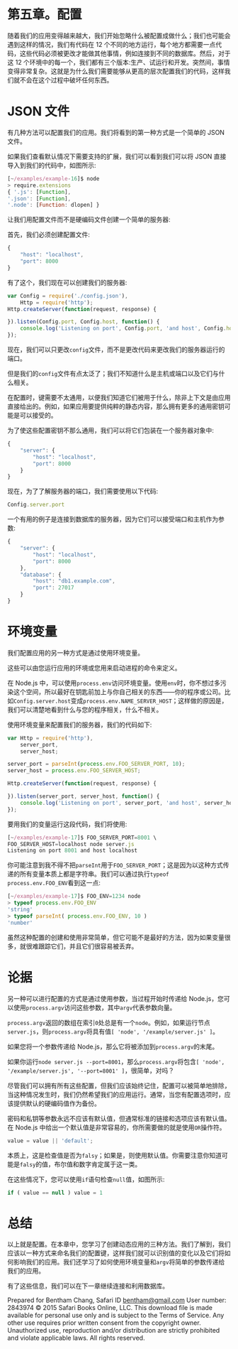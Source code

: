 # 第五章。配置

随着我们的应用变得越来越大，我们开始忽略什么被配置成做什么；我们也可能会遇到这样的情况，我们有代码在 12 个不同的地方运行，每个地方都需要一点代码，这些代码必须被更改才能做其他事情，例如连接到不同的数据库。然后，对于这 12 个环境中的每一个，我们都有三个版本:生产、试运行和开发。突然间，事情变得非常复杂。这就是为什么我们需要能够从更高的层次配置我们的代码，这样我们就不会在这个过程中破坏任何东西。

# JSON 文件

有几种方法可以配置我们的应用。我们将看到的第一种方式是一个简单的 JSON 文件。

如果我们查看默认情况下需要支持的扩展，我们可以看到我们可以将 JSON 直接导入到我们的代码中，如图所示:

```js
[~/examples/example-16]$ node
> require.extensions
{ '.js': [Function],
'.json': [Function],
'.node': [Function: dlopen] }

```

让我们用配置文件而不是硬编码文件创建一个简单的服务器:

首先，我们必须创建配置文件:

```js
{
    "host": "localhost",
    "port": 8000
}
```

有了这个，我们现在可以创建我们的服务器:

```js
var Config = require('./config.json'),
    Http = require('http');
Http.createServer(function(request, response) {

}).listen(Config.port, Config.host, function() {
    console.log('Listening on port', Config.port, 'and host', Config.host);
});
```

现在，我们可以只更改`config`文件，而不是更改代码来更改我们的服务器运行的端口。

但是我们的`config`文件有点太泛了；我们不知道什么是主机或端口以及它们与什么相关。

在配置时，键需要不太通用，以便我们知道它们被用于什么，除非上下文是由应用直接给出的。例如，如果应用要提供纯粹的静态内容，那么拥有更多的通用密钥可能是可以接受的。

为了使这些配置密钥不那么通用，我们可以将它们包装在一个服务器对象中:

```js
{
    "server": {
        "host": "localhost",
        "port": 8000
    }
}
```

现在，为了了解服务器的端口，我们需要使用以下代码:

```js
Config.server.port
```

一个有用的例子是连接到数据库的服务器，因为它们可以接受端口和主机作为参数:

```js
{
    "server": {
        "host": "localhost",
        "port": 8000
    },
    "database": {
        "host": "db1.example.com",
        "port": 27017
    }
}
```

# 环境变量

我们配置应用的另一种方式是通过使用环境变量。

这些可以由您运行应用的环境或您用来启动进程的命令来定义。

在 Node.js 中，可以使用`process.env`访问环境变量。使用`env`时，你不想过多污染这个空间，所以最好在钥匙前加上与你自己相关的东西——你的程序或公司。比如`Config.server.host`变成`process.env.NAME_SERVER_HOST`；这样做的原因是，我们可以清楚地看到什么与您的程序相关，什么不相关。

使用环境变量来配置我们的服务器，我们的代码如下:

```js
var Http = require('http'),
    server_port,
    server_host;

server_port = parseInt(process.env.FOO_SERVER_PORT, 10);
server_host = process.env.FOO_SERVER_HOST;

Http.createServer(function(request, response) {

}).listen(server_port, server_host, function() {
    console.log('Listening on port', server_port, 'and host', server_host);
});
```

要用我们的变量运行这段代码，我们将使用:

```js
[~/examples/example-17]$ FOO_SERVER_PORT=8001 \
FOO_SERVER_HOST=localhost node server.js
Listening on port 8001 and host localhost

```

你可能注意到我不得不把`parseInt`用于`FOO_SERVER_PORT`；这是因为以这种方式传递的所有变量本质上都是字符串。我们可以通过执行`typeof process.env.FOO_ENV`看到这一点:

```js
[~/examples/example-17]$ FOO_ENV=1234 node
> typeof process.env.FOO_ENV
'string'
> typeof parseInt( process.env.FOO_ENV, 10 )
'number'

```

虽然这种配置的创建和使用非常简单，但它可能不是最好的方法，因为如果变量很多，就很难跟踪它们，并且它们很容易被丢弃。

# 论据

另一种可以进行配置的方式是通过使用参数，当过程开始时传递给 Node.js，您可以使用`process.argv`访问这些参数，其中`argv`代表参数向量。

`process.argv`返回的数组在索引`0`处总是有一个`node`。例如，如果运行节点`server.js`，则`process.argv`将具有值`[ 'node', '/example/server.js' ]`。

如果您将一个参数传递给 Node.js，那么它将被添加到`process.argv`的末尾。

如果你运行`node server.js --port=8001`，那么`process.argv`将包含`[ 'node', '/example/server.js', '--port=8001' ]`，很简单，对吗？

尽管我们可以拥有所有这些配置，但我们应该始终记住，配置可以被简单地排除，当这种情况发生时，我们仍然希望我们的应用运行。通常，当您有配置选项时，应该提供默认的硬编码值作为备份。

密码和私钥等参数永远不应该有默认值，但通常标准的链接和选项应该有默认值。在 Node.js 中给出一个默认值是非常容易的，你所需要做的就是使用`OR`操作符。

```js
value = value || 'default';
```

本质上，这是检查值是否为`falsy`；如果是，则使用默认值。你需要注意你知道可能是`falsy`的值，布尔值和数字肯定属于这一类。

在这些情况下，您可以使用`if`语句检查`null`值，如图所示:

```js
if ( value == null ) value = 1
```

# 总结

以上就是配置。在本章中，您学习了创建动态应用的三种方法。我们了解到，我们应该以一种方式来命名我们的配置键，这样我们就可以识别值的变化以及它们将如何影响我们的应用。我们还学习了如何使用环境变量和`argv`将简单的参数传递给我们的应用。

有了这些信息，我们可以在下一章继续连接和利用数据库。

Prepared for Bentham Chang, Safari ID bentham@gmail.com User number: 2843974 © 2015 Safari Books Online, LLC. This download file is made available for personal use only and is subject to the Terms of Service. Any other use requires prior written consent from the copyright owner. Unauthorized use, reproduction and/or distribution are strictly prohibited and violate applicable laws. All rights reserved.
